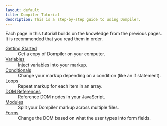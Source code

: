 ```yaml
---
layout: default
title: Dompiler Tutorial
description: This is a step-by-step guide to using Dompiler.
---
```


Each page in this tutorial builds on the knowledge from the previous pages. It is recommended that you read them in order.

<dl>
    <dt>
        <a href="getting-started/">Getting Started</a>
    </dt>
    <dd>
        Get a copy of Dompiler on your computer.
    </dd>
    <dt>
        <a href="variables/">Variables</a>
    </dt>
    <dd>
        Inject variables into your markup.
    </dd>
    <dt>
        <a href="conditionals/">Conditionals</a>
    </dt>
    <dd>
        Change your markup depending on a condition (like an if statement).
    </dd>
    <dt>
        <a href="loops/">Loops</a>
    </dt>
    <dd>
        Repeat markup for each item in an array.
    </dd>
    <dt>
        <a href="references/">DOM References</a>
    </dt>
    <dd>
        Reference DOM nodes in your JavaScript.
    </dd>
    <dt>
        <a href="modules/">Modules</a>
    </dt>
    <dd>
        Split your Dompiler markup across multiple files.
    </dd>
    <dt>
        <a href="forms/">Forms</a>
    </dt>
    <dd>
        Change the DOM based on what the user types into form fields.
    </dd>
</dl>